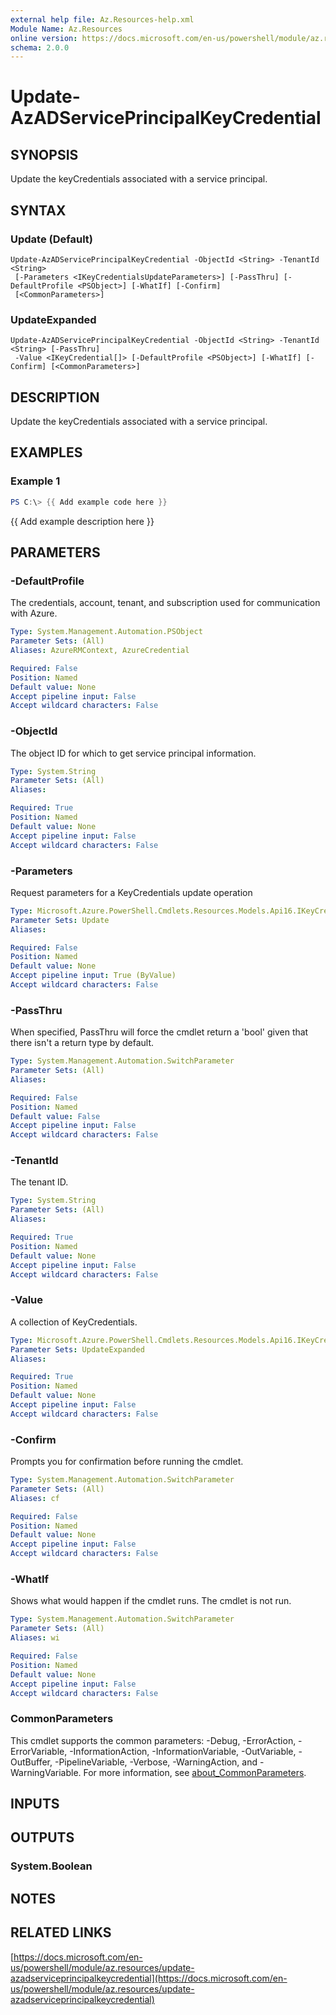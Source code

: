 ```yaml
---
external help file: Az.Resources-help.xml
Module Name: Az.Resources
online version: https://docs.microsoft.com/en-us/powershell/module/az.resources/update-azadserviceprincipalkeycredential
schema: 2.0.0
---
```


# Update-AzADServicePrincipalKeyCredential

## SYNOPSIS
Update the keyCredentials associated with a service principal.

## SYNTAX

### Update (Default)
```
Update-AzADServicePrincipalKeyCredential -ObjectId <String> -TenantId <String>
 [-Parameters <IKeyCredentialsUpdateParameters>] [-PassThru] [-DefaultProfile <PSObject>] [-WhatIf] [-Confirm]
 [<CommonParameters>]
```

### UpdateExpanded
```
Update-AzADServicePrincipalKeyCredential -ObjectId <String> -TenantId <String> [-PassThru]
 -Value <IKeyCredential[]> [-DefaultProfile <PSObject>] [-WhatIf] [-Confirm] [<CommonParameters>]
```

## DESCRIPTION
Update the keyCredentials associated with a service principal.

## EXAMPLES

### Example 1
```powershell
PS C:\> {{ Add example code here }}
```

{{ Add example description here }}

## PARAMETERS

### -DefaultProfile
The credentials, account, tenant, and subscription used for communication with Azure.

```yaml
Type: System.Management.Automation.PSObject
Parameter Sets: (All)
Aliases: AzureRMContext, AzureCredential

Required: False
Position: Named
Default value: None
Accept pipeline input: False
Accept wildcard characters: False
```

### -ObjectId
The object ID for which to get service principal information.

```yaml
Type: System.String
Parameter Sets: (All)
Aliases:

Required: True
Position: Named
Default value: None
Accept pipeline input: False
Accept wildcard characters: False
```

### -Parameters
Request parameters for a KeyCredentials update operation

```yaml
Type: Microsoft.Azure.PowerShell.Cmdlets.Resources.Models.Api16.IKeyCredentialsUpdateParameters
Parameter Sets: Update
Aliases:

Required: False
Position: Named
Default value: None
Accept pipeline input: True (ByValue)
Accept wildcard characters: False
```

### -PassThru
When specified, PassThru will force the cmdlet return a 'bool' given that there isn't a return type by default.

```yaml
Type: System.Management.Automation.SwitchParameter
Parameter Sets: (All)
Aliases:

Required: False
Position: Named
Default value: False
Accept pipeline input: False
Accept wildcard characters: False
```

### -TenantId
The tenant ID.

```yaml
Type: System.String
Parameter Sets: (All)
Aliases:

Required: True
Position: Named
Default value: None
Accept pipeline input: False
Accept wildcard characters: False
```

### -Value
A collection of KeyCredentials.

```yaml
Type: Microsoft.Azure.PowerShell.Cmdlets.Resources.Models.Api16.IKeyCredential[]
Parameter Sets: UpdateExpanded
Aliases:

Required: True
Position: Named
Default value: None
Accept pipeline input: False
Accept wildcard characters: False
```

### -Confirm
Prompts you for confirmation before running the cmdlet.

```yaml
Type: System.Management.Automation.SwitchParameter
Parameter Sets: (All)
Aliases: cf

Required: False
Position: Named
Default value: None
Accept pipeline input: False
Accept wildcard characters: False
```

### -WhatIf
Shows what would happen if the cmdlet runs.
The cmdlet is not run.

```yaml
Type: System.Management.Automation.SwitchParameter
Parameter Sets: (All)
Aliases: wi

Required: False
Position: Named
Default value: None
Accept pipeline input: False
Accept wildcard characters: False
```

### CommonParameters
This cmdlet supports the common parameters: -Debug, -ErrorAction, -ErrorVariable, -InformationAction, -InformationVariable, -OutVariable, -OutBuffer, -PipelineVariable, -Verbose, -WarningAction, and -WarningVariable. For more information, see [about_CommonParameters](http://go.microsoft.com/fwlink/?LinkID=113216).

## INPUTS

## OUTPUTS

### System.Boolean
## NOTES

## RELATED LINKS

[https://docs.microsoft.com/en-us/powershell/module/az.resources/update-azadserviceprincipalkeycredential](https://docs.microsoft.com/en-us/powershell/module/az.resources/update-azadserviceprincipalkeycredential)

